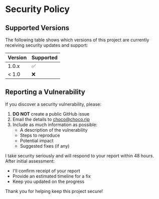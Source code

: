 # Security Policy

## Supported Versions

The following table shows which versions of this project are currently receiving security updates and support:

| Version | Supported          |
| ------- | ------------------ |
| 1.0.x   | :white_check_mark: |
| < 1.0   | :x:               |

## Reporting a Vulnerability

If you discover a security vulnerability, please:

1. **DO NOT** create a public GitHub issue
2. Email the details to [choco@choco.rip](mailto:choco@choco.rip)
3. Include as much information as possible:
   - A description of the vulnerability
   - Steps to reproduce
   - Potential impact
   - Suggested fixes (if any)

I take security seriously and will respond to your report within 48 hours. After initial assessment:

- I'll confirm receipt of your report
- Provide an estimated timeline for a fix
- Keep you updated on the progress

Thank you for helping keep this project secure!

